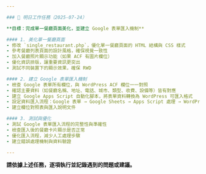```yaml
---

### 📌 明日工作任務（2025-07-24）

**目標：完成單一餐廳頁面美化，並建立 Google 表單匯入機制**

#### 1. 美化單一餐廳頁面
- 修改 `single_restaurant.php`，優化單一餐廳頁面的 HTML 結構與 CSS 樣式
- 參考餐廳列表頁面的設計風格，確保視覺一致性
- 加入餐廳照片顯示功能（如果 ACF 有圖片欄位）
- 優化資訊排版，讓重要資訊更突出
- 測試不同裝置下的顯示效果，確保 RWD

#### 2. 建立 Google 表單匯入機制
- 檢查 Google 表單所有欄位，與 WordPress ACF 欄位一一對照
- 確認主要資料（如餐廳名稱、地址、電話、城市、類型、收費、設備等）皆有對應
- 建立 Google Apps Script 自動化腳本，將表單資料轉換為 WordPress 可匯入格式
- 設定資料匯入流程：Google 表單 → Google Sheets → Apps Script 處理 → WordPress 後台匯入
- 建立欄位對照表與匯入說明文件

#### 3. 測試與優化
- 測試 Google 表單匯入流程的完整性與準確性
- 檢查匯入後的餐廳卡片顯示是否正常
- 優化匯入流程，減少人工處理步驟
- 建立錯誤處理機制與資料驗證

---
```


**請依據上述任務，逐項執行並記錄遇到的問題或建議。**
